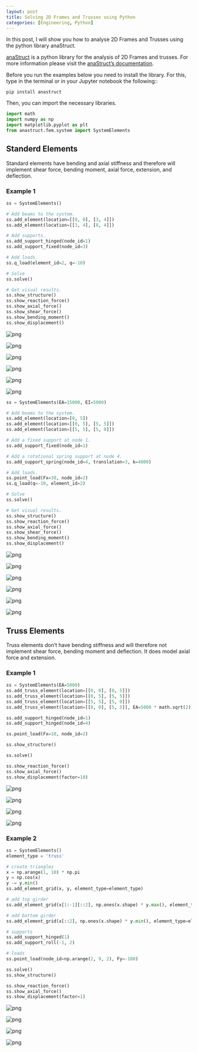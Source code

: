 ```yaml
---
layout: post
title: Solving 2D Frames and Trusses using Python
categories: [Engineering, Python]
---
```


In this post, I will show you how to analyse 2D Frames and Trusses using the python library anaStruct.

[anaStruct](https://github.com/ritchie46/anaStruct) is a python library for the analysis of 2D Frames and trusses. For more information please visit the [anaStruct’s documentation](https://anastruct.readthedocs.io/en/latest/).

Before you run the examples below you need to install the library. For this, type in the terminal or in your Jupyter notebook the following::

`pip install anastruct`

Then, you can import the necessary libraries.

```python
import math
import numpy as np
import matplotlib.pyplot as plt
from anastruct.fem.system import SystemElements
```

## Standerd Elements

Standard elements have bending and axial stiffness and therefore will implement shear force, bending moment, axial force, extension, and deflection.

### Example 1

```python
ss = SystemElements()

# Add beams to the system.
ss.add_element(location=[[0, 0], [3, 4]])
ss.add_element(location=[[3, 4], [8, 4]])

# Add supports.
ss.add_support_hinged(node_id=1)
ss.add_support_fixed(node_id=3)

# Add loads.
ss.q_load(element_id=2, q=-10)

# Solve
ss.solve()

# Get visual results.
ss.show_structure()
ss.show_reaction_force()
ss.show_axial_force()
ss.show_shear_force()
ss.show_bending_moment()
ss.show_displacement()
```

![png](\assets\2021-03-12-anaStruct\output_4_0.png)

![png](\assets\2021-03-12-anaStruct\output_4_1.png)

![png](\assets\2021-03-12-anaStruct\output_4_2.png)

![png](\assets\2021-03-12-anaStruct\output_4_3.png)

![png](\assets\2021-03-12-anaStruct\output_4_4.png)

![png](\assets\2021-03-12-anaStruct\output_4_5.png)

```python
ss = SystemElements(EA=15000, EI=5000)

# Add beams to the system.
ss.add_element(location=[0, 5])
ss.add_element(location=[[0, 5], [5, 5]])
ss.add_element(location=[[5, 5], [5, 0]])

# Add a fixed support at node 1.
ss.add_support_fixed(node_id=1)

# Add a rotational spring support at node 4.
ss.add_support_spring(node_id=4, translation=3, k=4000)

# Add loads.
ss.point_load(Fx=30, node_id=2)
ss.q_load(q=-10, element_id=2)

# Solve
ss.solve()

# Get visual results.
ss.show_structure()
ss.show_reaction_force()
ss.show_axial_force()
ss.show_shear_force()
ss.show_bending_moment()
ss.show_displacement()
```

![png](\assets\2021-03-12-anaStruct\output_5_0.png)

![png](\assets\2021-03-12-anaStruct\output_5_1.png)

![png](\assets\2021-03-12-anaStruct\output_5_2.png)

![png](\assets\2021-03-12-anaStruct\output_5_3.png)

![png](\assets\2021-03-12-anaStruct\output_5_4.png)

![png](\assets\2021-03-12-anaStruct\output_5_5.png)

## Truss Elements

Truss elements don’t have bending stiffness and will therefore not implement shear force, bending moment and deflection. It does model axial force and extension.

### Example 1

```python
ss = SystemElements(EA=5000)
ss.add_truss_element(location=[[0, 0], [0, 5]])
ss.add_truss_element(location=[[0, 5], [5, 5]])
ss.add_truss_element(location=[[5, 5], [5, 0]])
ss.add_truss_element(location=[[0, 0], [5, 5]], EA=5000 * math.sqrt(2))

ss.add_support_hinged(node_id=1)
ss.add_support_hinged(node_id=4)

ss.point_load(Fx=10, node_id=2)

ss.show_structure()

ss.solve()

ss.show_reaction_force()
ss.show_axial_force()
ss.show_displacement(factor=10)
```

![png](\assets\2021-03-12-anaStruct\output_8_0.png)

![png](\assets\2021-03-12-anaStruct\output_8_1.png)

![png](\assets\2021-03-12-anaStruct\output_8_2.png)

![png](\assets\2021-03-12-anaStruct\output_8_3.png)

### Example 2

```python
ss = SystemElements()
element_type = 'truss'

# create triangles
x = np.arange(1, 10) * np.pi
y = np.cos(x)
y -= y.min()
ss.add_element_grid(x, y, element_type=element_type)

# add top girder
ss.add_element_grid(x[1:-1][::2], np.ones(x.shape) * y.max(), element_type=element_type)

# add bottom girder
ss.add_element_grid(x[::2], np.ones(x.shape) * y.min(), element_type=element_type)

# supports
ss.add_support_hinged(1)
ss.add_support_roll(-1, 2)

# loads
ss.point_load(node_id=np.arange(2, 9, 2), Fy=-100)

ss.solve()
ss.show_structure()

ss.show_reaction_force()
ss.show_axial_force()
ss.show_displacement(factor=1)
```

![png](\assets\2021-03-12-anaStruct\output_10_0.png)

![png](\assets\2021-03-12-anaStruct\output_10_1.png)

![png](\assets\2021-03-12-anaStruct\output_10_2.png)

![png](\assets\2021-03-12-anaStruct\output_10_3.png)

```python

```
